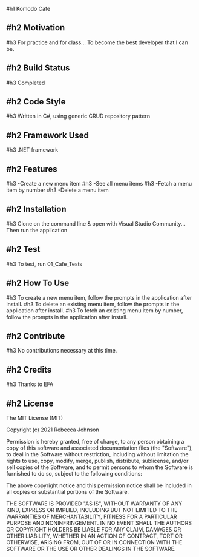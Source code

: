 ﻿#h1 Komodo Cafe

#h2 Motivation
---
#h3 For practice and for class... To become the best developer that I can be. 

#h2 Build Status
---
#h3 Completed

#h2 Code Style
---
#h3 Written in C#, using generic CRUD repository pattern

#h2 Framework Used
---
#h3 .NET framework

#h2 Features
---
#h3 -Create a new menu item
#h3 -See all menu items
#h3 -Fetch a menu item by number
#h3 -Delete a menu item

#h2 Installation
---
#h3 Clone on the command line & open with Visual Studio Community... Then run the application

#h2 Test
---
#h3 To test, run 01_Cafe_Tests

#h2 How To Use
---
#h3 To create a new menu item, follow the prompts in the application after install.
#h3 To delete an existing menu item, follow the prompts in the application after install.
#h3 To fetch an existing menu item by number, follow the prompts in the application after install.

#h2 Contribute
---
#h3 No contributions necessary at this time.

#h2 Credits
---
#h3 Thanks to EFA

#h2 License
---
The MIT License (MIT)

Copyright (c) 2021 Rebecca Johnson

Permission is hereby granted, free of charge, to any person obtaining a copy of this software and associated documentation files (the "Software"), to deal in the Software without restriction, including without limitation the rights to use, copy, modify, merge, publish, distribute, sublicense, and/or sell copies of the Software, and to permit persons to whom the Software is furnished to do so, subject to the following conditions:

The above copyright notice and this permission notice shall be included in all copies or substantial portions of the Software.

THE SOFTWARE IS PROVIDED "AS IS", WITHOUT WARRANTY OF ANY KIND, EXPRESS OR IMPLIED, INCLUDING BUT NOT LIMITED TO THE WARRANTIES OF MERCHANTABILITY, FITNESS FOR A PARTICULAR PURPOSE AND NONINFRINGEMENT. IN NO EVENT SHALL THE AUTHORS OR COPYRIGHT HOLDERS BE LIABLE FOR ANY CLAIM, DAMAGES OR OTHER LIABILITY, WHETHER IN AN ACTION OF CONTRACT, TORT OR OTHERWISE, ARISING FROM, OUT OF OR IN CONNECTION WITH THE SOFTWARE OR THE USE OR OTHER DEALINGS IN THE SOFTWARE.